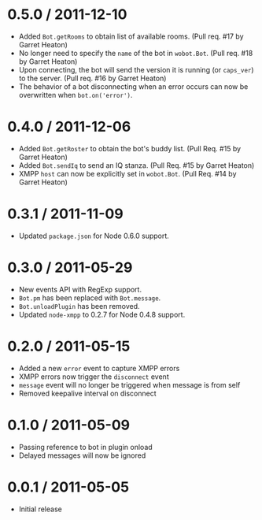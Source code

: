 0.5.0 / 2011-12-10
==================

  * Added `Bot.getRooms` to obtain list of available rooms. (Pull req. #17 by Garret Heaton)
  * No longer need to specify the `name` of the bot in `wobot.Bot`. (Pull req. #18 by Garret Heaton)
  * Upon connecting, the bot will send the version it is running (or `caps_ver`) to the server. (Pull req. #16 by Garret Heaton)
  * The behavior of a bot disconnecting when an error occurs can now be overwritten when `bot.on('error')`.

0.4.0 / 2011-12-06
==================

  * Added `Bot.getRoster` to obtain the bot's buddy list. (Pull Req. #15 by Garret Heaton)
  * Added `Bot.sendIq` to send an IQ stanza. (Pull Req. #15 by Garret Heaton)
  * XMPP `host` can now be explicitly set in `wobot.Bot`. (Pull Req. #14 by Garret Heaton)

0.3.1 / 2011-11-09
==================

  * Updated `package.json` for Node 0.6.0 support.

0.3.0 / 2011-05-29
==================

  * New events API with RegExp support.
  * `Bot.pm` has been replaced with `Bot.message`.
  * `Bot.unloadPlugin` has been removed.
  * Updated `node-xmpp` to 0.2.7 for Node 0.4.8 support.

0.2.0 / 2011-05-15
==================

  * Added a new `error` event to capture XMPP errors
  * XMPP errors now trigger the `disconnect` event
  * `message` event will no longer be triggered when message is from self
  * Removed keepalive interval on disconnect

0.1.0 / 2011-05-09
==================

  * Passing reference to bot in plugin onload
  * Delayed messages will now be ignored

0.0.1 / 2011-05-05
==================

  * Initial release
